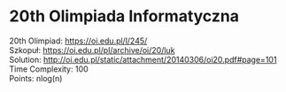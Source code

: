 # 20th Olimpiada Informatyczna
20th Olimpiad: https://oi.edu.pl/l/245/<br />
Szkopuł: https://oi.edu.pl/pl/archive/oi/20/luk <br />
Solution: http://oi.edu.pl/static/attachment/20140306/oi20.pdf#page=101 <br />
Time Complexity: 100<br />
Points:  nlog(n)<br />